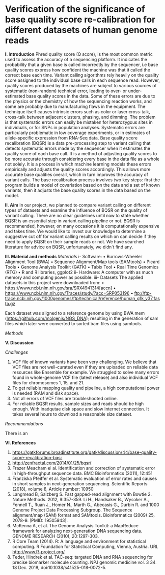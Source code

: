 # Verification of the significance of base quality score re-calibration for different datasets of human genome reads

**I. Introduction**
	Phred quality score (Q score), is the most common metric used to assess the accuracy of a sequencing platform. It indicates the probability that a given base is called incorrectly by the sequencer, i.e base quality scores express how confident the machine was that it called the correct base each time.
Variant calling algorithms rely heavily on the quality score assigned to the individual base calls in each sequence read. However, quality scores produced by the machines are subject to various sources of systematic (non-random) technical error, leading to over- or under-estimated base quality scores in the data. Some of these errors are due to the physics or the chemistry of how the sequencing reaction works, and some are probably due to manufacturing flaws in the equipment. The technique itself causes intrinsic errors such as color or laser cross-talk, cross-talk between adjacent clusters, phasing, and dimming. The problem is that systematic errors can easily be mistaken for heterozygous sites in individuals, or for SNPs in population analyses. Systematic errors are particularly problematic in low coverage experiments, or in estimates of allele-specific expression from RNA-Seq data.
Base quality score recalibration (BQSR) is a data pre-processing step to variant calling that detects systematic errors made by the sequencer when it estimates the quality score of each base call. It is a method of adjusting quality scores to be more accurate through considering every base in the data file as a whole not solely. It is a process in which machine learning models these errors empirically and adjusts the quality scores accordingly. This allows more accurate base qualities overall, which in turn improves the accuracy of variant calls.
The base recalibration process involves two key steps: first the program builds a model of covariation based on the data and a set of known variants, then it adjusts the base quality scores in the data based on the model.

**II. Aim**
	In our project, we planned to compare variant calling on different types of datasets and examine the influence of BQSR on the quality of variant calling. There are no clear guidelines until now to state whether BQSR is an essential step in variant calling pipeline or not. BQSR is recommended, however, on many occasions it is computationally expensive and takes time. We would like to invest our knowledge to determine a suggestive cut off for variant calling results on which on can decide if they need to apply BQSR on their sample reads or not. We have searched literature for advice on BQSR, unfortunately, we didn't find any.
	
**III. Material and methods**
*Materials*
i- Software:
•	Burrows-Wheeler Alignment Tool (BWA)
•	Sequence Alignment/Map tools (SAMtools)
•	Picard Tools
•	Genome Analysis Toolkit (GATK)
•	Tabix Tool
•	Real Time Genomics (RTG)
•	R and R libraries, ggplot2 
ii- Hardware: 
A computer with as much memory and computing power as possible. 
iii- Datasets
The applied datasets in this project were downloaded from: 
•	https://www.ncbi.nlm.nih.gov/sra/SRX4941314[accn] 
•	https://www.ncbi.nlm.nih.gov/Traces/study/?acc=SRP053196
•	ftp://ftp-trace.ncbi.nih.gov/1000genomes/ftp/technical/reference/human_g1k_v37.fasta.gz 

Each dataset was aligned to a reference genome by using BWA mem (https://github.com/molgenis/NGS_DNA); resulting in the generation of sam files which later were converted to sorted bam files using samtools.

*Methods*

**V. Discussion**

*Challenges*
1. VCF file of known variants have been very challenging. We believe that VCF files are not well-curated even if they are uploaded on reliable data resources like Ensemble for example. We struggled to solve many errors found in whole-genome VCF file (latest release) and also individual VCF files for chromosomes 1, 15, and 21.
2. To get reliable mapping quality and pipeline, a high computational power is needed (RAM and disk space).
3. Not all errors of VCF files are troubleshooted online.
4. For reliable BQSR results, sample sizes and reads should be high enough. With inadqutae disk space and slow Internet connection. It takes several hours to download a reasonable size dataset.

*Recommendations*

There is an





**VI. References**
1. https://gatkforums.broadinstitute.org/gatk/discussion/44/base-quality-score-recalibration-bqsr
2. http://zenfractal.com/2014/01/25/bqsr/
3. Frazer Meacham el al. Identification and correction of systematic error in high-throughput sequence data. BMC Bioinformatics (2011), 12:451
4. Franziska Pfeiffer et al. Systematic evaluation of error rates and causes in short samples in next-generation sequencing. Scientific Reports (2018), volume 8, Article number: 10950
5. Langmead B, Salzberg S. Fast gapped-read alignment with Bowtie 2. Nature Methods. 2012, 9:357-359.
Li H., Handsaker B., Wysoker A., Fennell T., Ruan J., Homer N., Marth G., Abecasis G., Durbin R. and 1000 Genome Project Data Processing Subgroup. The Sequence alignment/map (SAM) format and SAMtools. Bioinformatics (2009) 25, 2078-9. [PMID: 19505943].
6. McKenna A, et al. The Genome Analysis Toolkit: a MapReduce framework for analyzing next-generation DNA sequencing data. GENOME RESEARCH (2010), 20:1297-303.
7.  R Core Team (2014). R: A language and environment for statistical computing. R Foundation for Statistical Computing, Vienna, Austria. URL http://www.R-project.org/
8. Teder, Hindrek et al. TAC-seq: targeted DNA and RNA sequencing for precise biomarker molecule counting. NPJ genomic medicine vol. 3 34. 18 Dec. 2018, doi:10.1038/s41525-018-0072-5.























 
  








 










